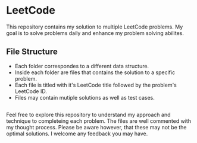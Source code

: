 # LeetCode

This repository contains my solution to multiple LeetCode problems. My goal is to solve problems daily and enhance my problem solving abilites. 

## File Structure 

- Each folder correspondes to a different data structure.
- Inside each folder are files that contains the solution to a specific problem.
- Each file is titled with it's LeetCode title followed by the problem's LeetCode ID.
- Files may contain mutiple solutions as well as test cases.

##

Feel free to explore this repository to understand my approach and technique to completeing each problem. The files are well commented with my thought process. Please be aware however, that these may not be the optimal solutions. I welcome any feedback you may have. 
